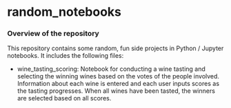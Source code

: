 # random_notebooks

### Overview of the repository

This repository contains some random, fun side projects in Python / Jupyter notebooks. It includes the following files:

- wine_tasting_scoring: Notebook for conducting a wine tasting and selecting the winning wines based on the votes of the people involved. Information about each wine is entered and each user inputs scores as the tasting progresses. When all wines have been tasted, the winners are selected based on all scores.  
